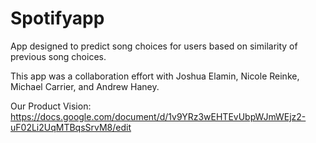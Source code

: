 # Spotifyapp

App designed to predict song choices for users based on similarity of previous song choices.

This app was a collaboration effort with Joshua Elamin, Nicole Reinke, Michael Carrier, and Andrew Haney.

Our Product Vision:
https://docs.google.com/document/d/1v9YRz3wEHTEvUbpWJmWEjz2-uF02Li2UqMTBqsSrvM8/edit
